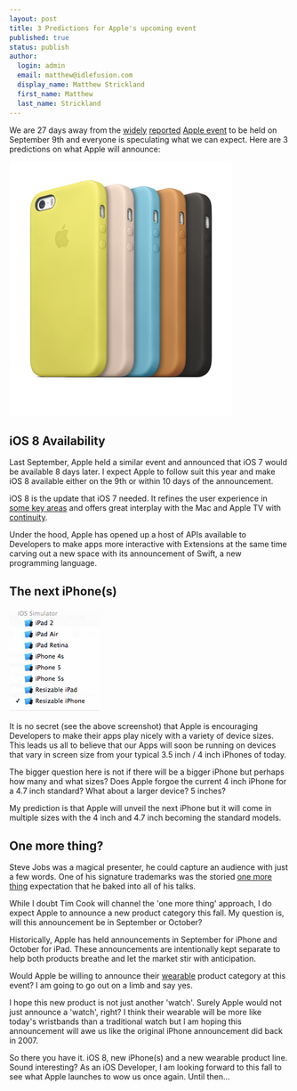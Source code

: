 ```yaml
--- 
layout: post
title: 3 Predictions for Apple's upcoming event
published: true
status: publish
author:
  login: admin
  email: matthew@idlefusion.com
  display_name: Matthew Strickland
  first_name: Matthew
  last_name: Strickland
---
```

We are 27 days away from the [widely](http://recode.net/2014/08/05/codered-apple-to-hold-iphone-event-on-sept-9/) [reported](http://blogs.wsj.com/digits/2014/08/05/apple-to-introduce-new-iphones-at-sept-9-event/) [Apple event](http://9to5mac.com/2014/08/05/apple-reportedly-schedules-new-iphone-event-for-sept-9/) to be held on September 9th and everyone is speculating what we can expect.  Here are 3 predictions on what Apple will announce:

<!-- more -->

![Resizable :)](/assets/iphone5s-cases.png)

## iOS 8 Availability

Last September, Apple held a similar event and announced that iOS 7 would be available 8 days later.  I expect Apple to follow suit this year and make iOS 8 available either on the 9th or within 10 days of the announcement.

iOS 8 is the update that iOS 7 needed.  It refines the user experience in [some key areas]() and offers great interplay with the Mac and Apple TV with [continuity](http://9to5mac.com/2014/06/02/apple-announces-ios-8-at-wwdc-with-design-adjustments-additional-features/).

Under the hood, Apple has opened up a host of APIs available to Developers to make apps more interactive with Extensions at the same time carving out a new space with its announcement of Swift, a new programming language.

## The next iPhone(s)

![Resizable :)](/assets/resizable-iphone-ipad.png)

It is no secret (see the above screenshot) that Apple is encouraging Developers to make their apps play nicely with a variety of device sizes.  This leads us all to believe that our Apps will soon be running on devices that vary in screen size from your typical 3.5 inch / 4 inch iPhones of today.

The bigger question here is not if there will be a bigger iPhone but perhaps how many and what sizes?  Does Apple forgoe the current 4 inch iPhone for a 4.7 inch standard?  What about a larger device?  5 inches?

My prediction is that Apple will unveil the next iPhone but it will come in multiple sizes with the 4 inch and 4.7 inch becoming the standard models.

## One more thing?

Steve Jobs was a magical presenter, he could capture an audience with just a few words.  One of his signature trademarks was the storied [one more thing](https://www.youtube.com/watch?v=hyCzbXx9i-M) expectation that he baked into all of his talks.

While I doubt Tim Cook will channel the 'one more thing' approach, I do expect Apple to announce a new product category this fall.  My question is, will this announcement be in September or October?

Historically, Apple has held announcements in September for iPhone and October for iPad.  These announcements are intentionally kept separate to help both products breathe and let the market stir with anticipation.

Would Apple be willing to announce their [wearable](http://daringfireball.net/linked/2014/08/08/moto-360-charging) product category at this event?  I am going to go out on a limb and say yes.

I hope this new product is not just another 'watch'.  Surely Apple would not just announce a 'watch', right?  I think their wearable will be more like today's wristbands than a traditional watch but I am hoping this announcement will awe us like the original iPhone announcement did back in 2007.

So there you have it.  iOS 8, new iPhone(s) and a new wearable product line.  Sound interesting?  As an iOS Developer, I am looking forward to this fall to see what Apple launches to wow us once again.  Until then...
